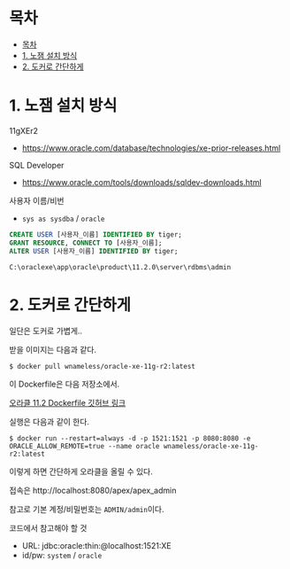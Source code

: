 # 목차

- [목차](#목차)
- [1. 노잼 설치 방식](#1-노잼-설치-방식)
- [2. 도커로 간단하게](#2-도커로-간단하게)

# 1. 노잼 설치 방식

11gXEr2
- https://www.oracle.com/database/technologies/xe-prior-releases.html

SQL Developer
- https://www.oracle.com/tools/downloads/sqldev-downloads.html

사용자 이름/비번

- `sys as sysdba` / `oracle`

```sql
CREATE USER [사용자_이름] IDENTIFIED BY tiger;
GRANT RESOURCE, CONNECT TO [사용자_이름];
ALTER USER [사용자_이름] IDENTIFIED BY tiger;
```

```text
C:\oraclexe\app\oracle\product\11.2.0\server\rdbms\admin
```



# 2. 도커로 간단하게

일단은 도커로 가볍게..

받을 이미지는 다음과 같다.  

```text
$ docker pull wnameless/oracle-xe-11g-r2:latest
```

이 Dockerfile은 다음 저장소에서.  

[오라클 11.2 Dockerfile 깃허브 링크](https://github.com/hyeyoom/docker-oracle-xe-11g)

실행은 다음과 같이 한다.  

```text
$ docker run --restart=always -d -p 1521:1521 -p 8080:8080 -e ORACLE_ALLOW_REMOTE=true --name oracle wnameless/oracle-xe-11g-r2:latest
```

이렇게 하면 간단하게 오라클을 올릴 수 있다.  

접속은 http://localhost:8080/apex/apex_admin

참고로 기본 계정/비밀번호는 `ADMIN/admin`이다.  

코드에서 참고해야 할 것

- URL: jdbc:oracle:thin:@localhost:1521:XE
- id/pw: `system` / `oracle`

